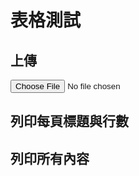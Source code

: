 # 表格測試

<script src="https://unpkg.com/xlsx/dist/xlsx.full.min.js"></script>
<script src="https://cdn.jsdelivr.net/npm/chart.js"></script>

## 上傳
<div id="upload-file">
<input type="file" id="xlsxFile" accept=".xlsx" onchange="uploadFile()">
</div>

## 列印每頁標題與行數
<div id="worksheetsInfo"></div>

## 列印所有內容
<div id="worksheetsTest"></div>



<script>
// Global variable
let workbook;

// Define helper functions
function uploadFile(file) {
    return new Promise((resolve, reject) => {
        const reader = new FileReader();
        reader.onload = function(e) {
            resolve(new Uint8Array(e.target.result));
        };
        reader.onerror = reject;
        reader.readAsArrayBuffer(file);
    });
}

function parseXLSX(data) {
    return XLSX.read(data, {type: 'array'});
}

async function uploadParseXLSX() {
    const xlsxFile = document.getElementById('xlsxFile').files[0];
    if (!xlsxFile) {
        alert('No file selected!');
        return;
    }

    const data = await uploadFile(xlsxFile);
    workbook = parseXLSX(data);

    return workbook.Sheets;  // Return sheets for the printInfo function
}

function createDict(sheetTranslate) {
    let dict = {};

    // Loop through each line in the translation sheet
    sheetTranslate.forEach((line, index) => {
        if (index === 0) return;  // Skip header

        // Line format: [type, en, zh, ...]

        let type = line[0];  // First column is the type

        // Loop through each language in the line, starting from the 2nd column
        for(let j=1; j<line.length; j++){
            let lang = sheetTranslate[0][j];  // Get language from header
            let text = line[j];  // Get corresponding text

            // Initialize language dict if not present
            if (!dict[lang]) dict[lang] = {};

            if (type) {
                // If type is present, create new question entry
                dict[lang][text] = { type, ans: [], ansnum: {} };
            } else {
                // If type is not present, append to answer array of the most recent question
                let recentQuestionKey = Object.keys(dict[lang])[Object.keys(dict[lang]).length - 1];
                dict[lang][recentQuestionKey].ans.push(text);
                dict[lang][recentQuestionKey].ansnum[text] = dict[lang][recentQuestionKey].ans.length;
            }
        }
    });

    return dict;
}

function printInfo(sheets) {
    const worksheetsInfoDiv = document.getElementById('worksheetsInfo');
    worksheetsInfoDiv.innerHTML = '';  // Clear previous content

    for (let sheetName in sheets) {
        // Display the worksheet's title and row count
        const p = document.createElement('p');
        p.textContent = 'Title: ' + sheetName + ', Row Count: ' + sheets[sheetName]['!ref'].split(':')[1].replace(/[A-Z]/g, '');
        worksheetsInfoDiv.appendChild(p);
    }
}

function PrintEntireSheet() {
    const worksheetsTestDiv = document.getElementById('worksheetsTest');
    worksheetsTestDiv.innerHTML = '';  // Clear previous content

    for (let sheetName in workbook.Sheets) {
        // Display the sheet's name
        const h3 = document.createElement('h3');
        h3.textContent = 'Sheet: ' + sheetName;
        worksheetsTestDiv.appendChild(h3);

        // Get the worksheet
        let worksheet = workbook.Sheets[sheetName];

        // Convert worksheet to JSON
        let json = XLSX.utils.sheet_to_json(worksheet, {header:1});

        // Display the contents
        json.forEach((row, index) => {
            const p = document.createElement('p');
            p.textContent = 'Row ' + (index + 1) + ': ' + row.join(', ');
            worksheetsTestDiv.appendChild(p);
        });
    }
}


async function uploadAndTest() {
    const sheets = await uploadParseXLSX();
    printInfo(sheets);
    PrintEntireSheet();
}

document.getElementById('xlsxFile').addEventListener('change', uploadAndTest);
</script>
